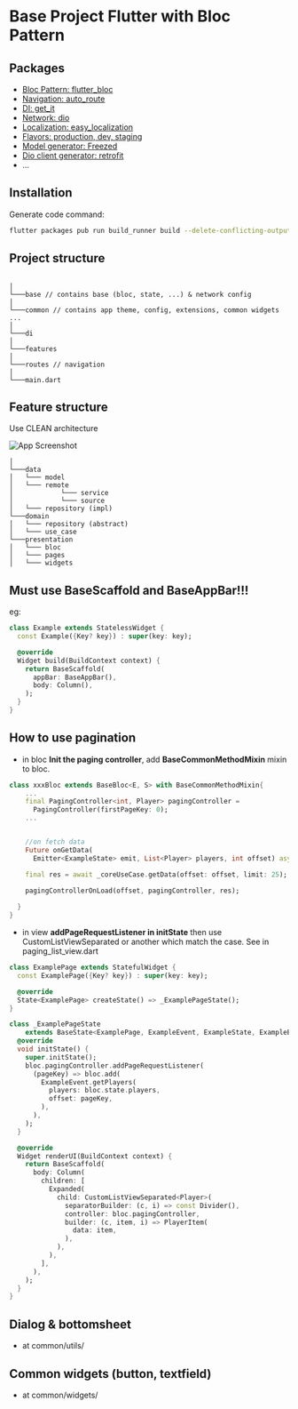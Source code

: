 
# Base Project Flutter with Bloc Pattern




## Packages 

- [Bloc Pattern: flutter_bloc](https://pub.dev/packages/flutter_bloc)
- [Navigation: auto_route](https://pub.dev/packages/auto_route)
- [DI: get_it](https://pub.dev/packages/get_it)
- [Network: dio](https://pub.dev/packages/dio)
- [Localization: easy_localization](https://pub.dev/packages/easy_localization)
- [Flavors: production, dev, staging](https://docs.flutter.dev/deployment/flavors)
- [Model generator: Freezed](https://pub.dev/packages/freezed)
- [Dio client generator: retrofit](https://pub.dev/packages/retrofit)
-  ...



## Installation

Generate code command: 

```bash
flutter packages pub run build_runner build --delete-conflicting-outputs
```
    
## Project structure
```
 
│
└───base // contains base (bloc, state, ...) & network config
│    
└───common // contains app theme, config, extensions, common widgets ...
│   
└───di 
│   
└───features 
│   
└───routes // navigation
│   
└───main.dart
```

Feature structure
---
Use CLEAN architecture

![App Screenshot](https://i0.wp.com/resocoder.com/wp-content/uploads/2019/08/Clean-Architecture-Flutter-Diagram.png?ssl=1)
```
│
└───data
│   └─── model 
│   └─── remote
│            └─── service 
│            └─── source
│   └─── repository (impl)
└───domain
│   └─── repository (abstract)
│   └─── use_case
└───presentation
│   └─── bloc
│   └─── pages
│   └─── widgets
```




## Must use BaseScaffold and BaseAppBar!!!
eg:
```dart
class Example extends StatelessWidget {
  const Example({Key? key}) : super(key: key);

  @override
  Widget build(BuildContext context) {
    return BaseScaffold(
      appBar: BaseAppBar(),
      body: Column(),
    );
  }
}

```

## How to use pagination
- in bloc
**Init the paging controller**, add **BaseCommonMethodMixin** mixin to bloc.

```dart
class xxxBloc extends BaseBloc<E, S> with BaseCommonMethodMixin{
    ...
    final PagingController<int, Player> pagingController =
      PagingController(firstPageKey: 0);
    ...


    //on fetch data
    Future onGetData(
      Emitter<ExampleState> emit, List<Player> players, int offset) async {

    final res = await _coreUseCase.getData(offset: offset, limit: 25);

    pagingControllerOnLoad(offset, pagingController, res);
    
  }
}
```

- in view
**addPageRequestListener in initState** then use CustomListViewSeparated or another which match the case. See in paging_list_view.dart
```dart
class ExamplePage extends StatefulWidget {
  const ExamplePage({Key? key}) : super(key: key);

  @override
  State<ExamplePage> createState() => _ExamplePageState();
}

class _ExamplePageState
    extends BaseState<ExamplePage, ExampleEvent, ExampleState, ExampleBloc> {
  @override
  void initState() {
    super.initState();
    bloc.pagingController.addPageRequestListener(
      (pageKey) => bloc.add(
        ExampleEvent.getPlayers(
          players: bloc.state.players,
          offset: pageKey,
        ),
      ),
    );
  }

  @override
  Widget renderUI(BuildContext context) {
    return BaseScaffold(
      body: Column(
        children: [
          Expanded(
            child: CustomListViewSeparated<Player>(
              separatorBuilder: (c, i) => const Divider(),
              controller: bloc.pagingController,
              builder: (c, item, i) => PlayerItem(
                data: item,
              ),
            ),
          ),
        ],
      ),
    );
  }
}
```
## Dialog & bottomsheet
- at common/utils/
## Common widgets (button, textfield)
- at common/widgets/




